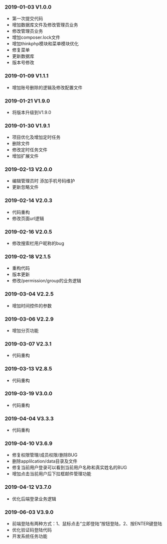 ### 2019-01-03 V1.0.0
* 第一次提交代码
* 增加数据库文件及修改管理员业务
* 修改管理员业务
* 增加composer.lock文件
* 增加thinkphp模块和菜单模块优化
* 修复菜单
* 更新数据库
* 版本号修改
### 2019-01-09 V1.1.1
* 增加账号删除的逻辑及修改配置文件
### 2019-01-21 V1.9.0
* 将版本升级到V1.9.0
### 2019-01-30 V1.9.1
* 项目优化及增加定时任务 
* 删除文件
* 修改定时任务文件
* 增加扩展文件
### 2019-02-13 V2.0.0
* 编辑管理员时 添加手机号码维护
* 更新忽略文件
### 2019-02-14 V2.0.3
* 代码重构
* 修改页面url逻辑
### 2019-02-16 V2.0.5
* 修改搜索栏用户昵称的bug
### 2019-02-18 V2.1.5
* 重构代码
* 版本更新
* 修改/permission/group的业务逻辑
### 2019-03-04 V2.2.5
* 增加时间控件的参数
### 2019-03-06 V2.2.9
* 增加分页功能
### 2019-03-07 V2.3.1
* 代码重构
### 2019-03-13 V2.8.5
* 代码重构
### 2019-03-19 V3.0.0
* 代码重构
### 2019-04-04 V3.3.3
* 代码重构
### 2019-04-10 V3.6.9
* 修复权限管理/成员权限/删除BUG
* 删除applilcation/data目录及文件
* 修复当前用户登录可以看到当前用户名称和真实姓名的BUG
* 增加点击当前用户后下拉框邮件管理功能
### 2019-04-12 V3.7.0
* 优化后端登录业务逻辑
### 2019-06-03 V3.9.0
* 前端登陆有两种方式：1、鼠标点击“立即登陆”按钮登陆，2、按ENTER键登陆
* 优化验证码登陆代码
* 开发系统任务功能